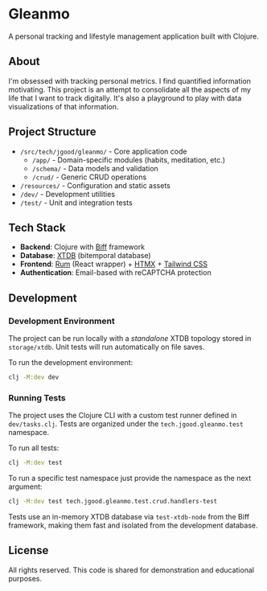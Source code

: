 # Gleanmo

A personal tracking and lifestyle management application built with Clojure. 

## About

I'm obsessed with tracking personal metrics. I find quantified information motivating. This project is an attempt to consolidate all the aspects of my life that I want to track digitally. It's also a playground to play with data visualizations of that information.

## Project Structure

- `/src/tech/jgood/gleanmo/` - Core application code
  - `/app/` - Domain-specific modules (habits, meditation, etc.)
  - `/schema/` - Data models and validation
  - `/crud/` - Generic CRUD operations
- `/resources/` - Configuration and static assets
- `/dev/` - Development utilities
- `/test/` - Unit and integration tests

## Tech Stack

- **Backend**: Clojure with [Biff](https://biffweb.com/) framework
- **Database**: [XTDB](https://xtdb.com/) (bitemporal database)
- **Frontend**: [Rum](https://github.com/tonsky/rum) (React wrapper) + [HTMX](https://htmx.org/) + [Tailwind CSS](https://tailwindcss.com/)
- **Authentication**: Email-based with reCAPTCHA protection

## Development

### Development Environment

The project can be run locally with a _standalone_ XTDB topology stored in `storage/xtdb`. Unit tests will run automatically on file saves.

To run the development environment:
```bash
clj -M:dev dev
```

### Running Tests

The project uses the Clojure CLI with a custom test runner defined in `dev/tasks.clj`. Tests are organized under the `tech.jgood.gleanmo.test` namespace.

To run all tests:
```bash
clj -M:dev test
```

To run a specific test namespace just provide the namespace as the next argument:
```bash
clj -M:dev test tech.jgood.gleanmo.test.crud.handlers-test
```

Tests use an in-memory XTDB database via `test-xtdb-node` from the Biff framework, making them fast and isolated from the development database.

## License

All rights reserved. This code is shared for demonstration and educational purposes.
